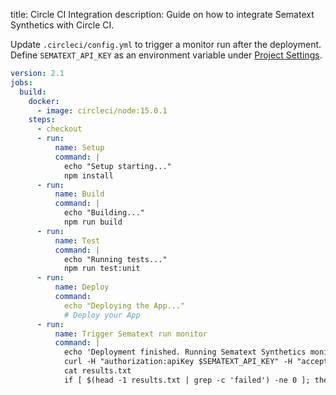 title: Circle CI Integration
description: Guide on how to integrate Sematext Synthetics with Circle CI.

Update `.circleci/config.yml` to trigger a monitor run after the deployment. Define `SEMATEXT_API_KEY` as an environment variable under [Project Settings](https://circleci.com/docs/2.0/env-vars/#setting-an-environment-variable-in-a-project).

```yaml
version: 2.1
jobs:
  build:
    docker:
      - image: circleci/node:15.0.1
    steps:
      - checkout
      - run:
          name: Setup
          command: |
            echo "Setup starting..."
            npm install
      - run:
          name: Build
          command: |
            echo "Building..."
            npm run build
      - run:
          name: Test
          command: |
            echo "Running tests..."
            npm run test:unit
      - run:
          name: Deploy
          command: 
            echo "Deploying the App..."
            # Deploy your App
      - run:
          name: Trigger Sematext run monitor
          command: |
            echo 'Deployment finished. Running Sematext Synthetics monitors..'
            curl -H "authorization:apiKey $SEMATEXT_API_KEY" -H "accept:text/plain" -H "content-type:application/json" -s -X POST -d "[{\"monitorId\":276}]" https://apps.sematext.com/synthetics-api/api/v3/apps/12345/monitors/runs > results.txt
            cat results.txt
            if [ $(head -1 results.txt | grep -c 'failed') -ne 0 ]; then exit 1; fi
```